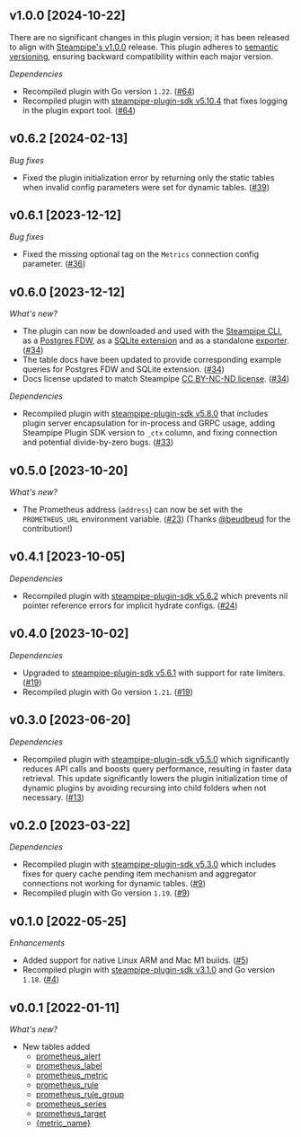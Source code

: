 ## v1.0.0 [2024-10-22]

There are no significant changes in this plugin version; it has been released to align with [Steampipe's v1.0.0](https://steampipe.io/changelog/steampipe-cli-v1-0-0) release. This plugin adheres to [semantic versioning](https://semver.org/#semantic-versioning-specification-semver), ensuring backward compatibility within each major version.

_Dependencies_

- Recompiled plugin with Go version `1.22`. ([#64](https://github.com/turbot/steampipe-plugin-prometheus/pull/64))
- Recompiled plugin with [steampipe-plugin-sdk v5.10.4](https://github.com/turbot/steampipe-plugin-sdk/blob/develop/CHANGELOG.md#v5104-2024-08-29) that fixes logging in the plugin export tool. ([#64](https://github.com/turbot/steampipe-plugin-prometheus/pull/64))

## v0.6.2 [2024-02-13]

_Bug fixes_

- Fixed the plugin initialization error by returning only the static tables when invalid config parameters were set for dynamic tables. ([#39](https://github.com/turbot/steampipe-plugin-prometheus/pull/39))

## v0.6.1 [2023-12-12]

_Bug fixes_

- Fixed the missing optional tag on the `Metrics` connection config parameter. ([#36](https://github.com/turbot/steampipe-plugin-prometheus/pull/36))

## v0.6.0 [2023-12-12]

_What's new?_

- The plugin can now be downloaded and used with the [Steampipe CLI](https://steampipe.io/docs), as a [Postgres FDW](https://steampipe.io/docs/steampipe_postgres/overview), as a [SQLite extension](https://steampipe.io/docs//steampipe_sqlite/overview) and as a standalone [exporter](https://steampipe.io/docs/steampipe_export/overview). ([#34](https://github.com/turbot/steampipe-plugin-prometheus/pull/34))
- The table docs have been updated to provide corresponding example queries for Postgres FDW and SQLite extension. ([#34](https://github.com/turbot/steampipe-plugin-prometheus/pull/34))
- Docs license updated to match Steampipe [CC BY-NC-ND license](https://github.com/turbot/steampipe-plugin-prometheus/blob/main/docs/LICENSE). ([#34](https://github.com/turbot/steampipe-plugin-prometheus/pull/34))

_Dependencies_

- Recompiled plugin with [steampipe-plugin-sdk v5.8.0](https://github.com/turbot/steampipe-plugin-sdk/blob/main/CHANGELOG.md#v580-2023-12-11) that includes plugin server encapsulation for in-process and GRPC usage, adding Steampipe Plugin SDK version to `_ctx` column, and fixing connection and potential divide-by-zero bugs. ([#33](https://github.com/turbot/steampipe-plugin-prometheus/pull/33))

## v0.5.0 [2023-10-20]

_What's new?_

- The Prometheus address (`address`) can now be set with the `PROMETHEUS_URL` environment variable. ([#23](https://github.com/turbot/steampipe-plugin-prometheus/pull/23)) (Thanks [@beudbeud](https://github.com/beudbeud) for the contribution!)

## v0.4.1 [2023-10-05]

_Dependencies_

- Recompiled plugin with [steampipe-plugin-sdk v5.6.2](https://github.com/turbot/steampipe-plugin-sdk/blob/main/CHANGELOG.md#v562-2023-10-03) which prevents nil pointer reference errors for implicit hydrate configs. ([#24](https://github.com/turbot/steampipe-plugin-prometheus/pull/24))

## v0.4.0 [2023-10-02]

_Dependencies_

- Upgraded to [steampipe-plugin-sdk v5.6.1](https://github.com/turbot/steampipe-plugin-sdk/blob/main/CHANGELOG.md#v561-2023-09-29) with support for rate limiters. ([#19](https://github.com/turbot/steampipe-plugin-prometheus/pull/19))
- Recompiled plugin with Go version `1.21`. ([#19](https://github.com/turbot/steampipe-plugin-prometheus/pull/19))

## v0.3.0 [2023-06-20]

_Dependencies_

- Recompiled plugin with [steampipe-plugin-sdk v5.5.0](https://github.com/turbot/steampipe-plugin-sdk/blob/v5.5.0/CHANGELOG.md#v550-2023-06-16) which significantly reduces API calls and boosts query performance, resulting in faster data retrieval. This update significantly lowers the plugin initialization time of dynamic plugins by avoiding recursing into child folders when not necessary. ([#13](https://github.com/turbot/steampipe-plugin-prometheus/pull/13))

## v0.2.0 [2023-03-22]

_Dependencies_

- Recompiled plugin with [steampipe-plugin-sdk v5.3.0](https://github.com/turbot/steampipe-plugin-sdk/blob/main/CHANGELOG.md#v530-2023-03-16) which includes fixes for query cache pending item mechanism and aggregator connections not working for dynamic tables. ([#9](https://github.com/turbot/steampipe-plugin-prometheus/pull/9))
- Recompiled plugin with Go version `1.19`. ([#9](https://github.com/turbot/steampipe-plugin-prometheus/pull/9))

## v0.1.0 [2022-05-25]

_Enhancements_

- Added support for native Linux ARM and Mac M1 builds. ([#5](https://github.com/turbot/steampipe-plugin-prometheus/pull/5))
- Recompiled plugin with [steampipe-plugin-sdk v3.1.0](https://github.com/turbot/steampipe-plugin-sdk/blob/main/CHANGELOG.md#v310--2022-03-30) and Go version `1.18`. ([#4](https://github.com/turbot/steampipe-plugin-prometheus/pull/4))

## v0.0.1 [2022-01-11]

_What's new?_

- New tables added
  - [prometheus_alert](https://hub.steampipe.io/plugins/turbot/prometheus/tables/prometheus_alert)
  - [prometheus_label](https://hub.steampipe.io/plugins/turbot/prometheus/tables/prometheus_label)
  - [prometheus_metric](https://hub.steampipe.io/plugins/turbot/prometheus/tables/prometheus_metric)
  - [prometheus_rule](https://hub.steampipe.io/plugins/turbot/prometheus/tables/prometheus_rule)
  - [prometheus_rule_group](https://hub.steampipe.io/plugins/turbot/prometheus/tables/prometheus_rule_group)
  - [prometheus_series](https://hub.steampipe.io/plugins/turbot/prometheus/tables/prometheus_series)
  - [prometheus_target](https://hub.steampipe.io/plugins/turbot/prometheus/tables/prometheus_target)
  - [{metric_name}](https://hub.steampipe.io/plugins/turbot/prometheus/tables/{metric_name})
